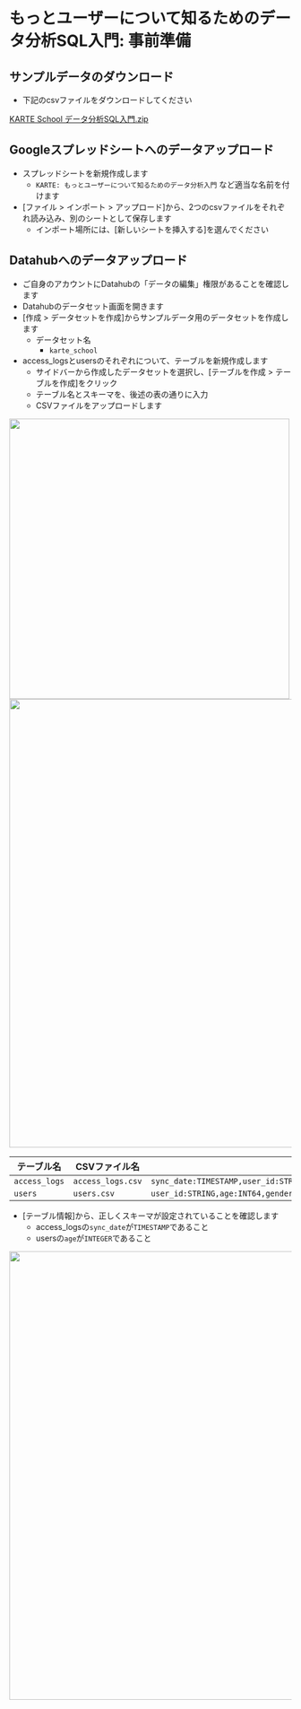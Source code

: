 # もっとユーザーについて知るためのデータ分析SQL入門: 事前準備
## サンプルデータのダウンロード
- 下記のcsvファイルをダウンロードしてください

[KARTE School データ分析SQL入門.zip](https://github.com/plaidev/karte-school/files/4051746/KARTE.School.SQL.zip)

## Googleスプレッドシートへのデータアップロード
- スプレッドシートを新規作成します
    - `KARTE: もっとユーザーについて知るためのデータ分析入門` など適当な名前を付けます
- [ファイル > インポート > アップロード]から、2つのcsvファイルをそれぞれ読み込み、別のシートとして保存します
    - インポート場所には、[新しいシートを挿入する]を選んでください

## Datahubへのデータアップロード
- ご自身のアカウントにDatahubの「データの編集」権限があることを確認します
- Datahubのデータセット画面を開きます
- [作成 > データセットを作成]からサンプルデータ用のデータセットを作成します
    - データセット名
        - `karte_school`
- access_logsとusersのそれぞれについて、テーブルを新規作成します
    - サイドバーから作成したデータセットを選択し、[テーブルを作成 > テーブルを作成]をクリック
    - テーブル名とスキーマを、後述の表の通りに入力
    - CSVファイルをアップロードします

<img src="https://raw.githubusercontent.com/plaidev/karte-school/master/data_analysis/_images/input_scheme.png" width="500px">

<img src="https://raw.githubusercontent.com/plaidev/karte-school/master/data_analysis/_images/csv_import.png" width="800px">

テーブル名 | CSVファイル名 | スキーマ
-- | -- | --
`access_logs` | `access_logs.csv` | `sync_date:TIMESTAMP,user_id:STRING,session_id:STRING,origin:STRING,path:STRING`
`users` | `users.csv` | `user_id:STRING,age:INT64,gender:STRING`

- [テーブル情報]から、正しくスキーマが設定されていることを確認します
    - access_logsの`sync_date`が`TIMESTAMP`であること
    - usersの`age`が`INTEGER`であること

<img src="https://raw.githubusercontent.com/plaidev/karte-school/master/data_analysis/_images/check_scheme.png" width="800px">
